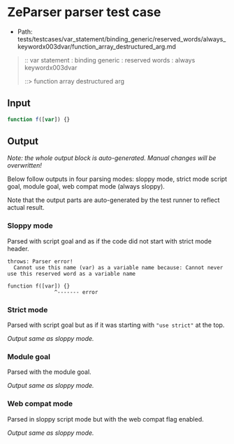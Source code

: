 # ZeParser parser test case

- Path: tests/testcases/var_statement/binding_generic/reserved_words/always_keywordx003dvar/function_array_destructured_arg.md

> :: var statement : binding generic : reserved words : always keywordx003dvar
>
> ::> function array destructured arg

## Input


`````js
function f([var]) {}
`````

## Output

_Note: the whole output block is auto-generated. Manual changes will be overwritten!_

Below follow outputs in four parsing modes: sloppy mode, strict mode script goal, module goal, web compat mode (always sloppy).

Note that the output parts are auto-generated by the test runner to reflect actual result.

### Sloppy mode

Parsed with script goal and as if the code did not start with strict mode header.

`````
throws: Parser error!
  Cannot use this name (var) as a variable name because: Cannot never use this reserved word as a variable name

function f([var]) {}
               ^------- error
`````

### Strict mode

Parsed with script goal but as if it was starting with `"use strict"` at the top.

_Output same as sloppy mode._

### Module goal

Parsed with the module goal.

_Output same as sloppy mode._

### Web compat mode

Parsed in sloppy script mode but with the web compat flag enabled.

_Output same as sloppy mode._
